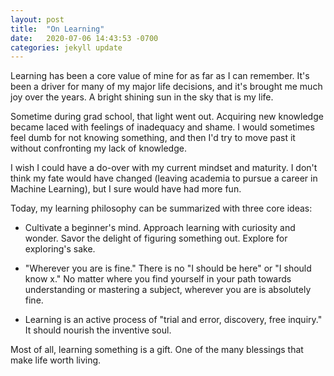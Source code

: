 ```yaml
---
layout: post
title:  "On Learning"
date:   2020-07-06 14:43:53 -0700
categories: jekyll update
---
```


Learning has been a core value of mine for as far as I can remember. It's been a driver for many of my major life decisions, and it's brought me much joy over the years. A bright shining sun in the sky that is my life. 

Sometime during grad school, that light went out. Acquiring new knowledge became laced with feelings of inadequacy and shame. I would sometimes feel dumb for not knowing something, and then I'd try to move past it without confronting my lack of knowledge. 

I wish I could have a do-over with my current mindset and maturity. I don't think my fate would have changed (leaving academia to pursue a career in Machine Learning), but I sure would have had more fun.  

Today, my learning philosophy can be summarized with three core ideas:

- Cultivate a beginner's mind. Approach learning with curiosity and wonder. Savor the delight of figuring something out. Explore for exploring's sake.

- "Wherever you are is fine." There is no "I should be here" or "I should know x." No matter where you find yourself in your path towards understanding or mastering a subject, wherever you are is absolutely fine. 

- Learning is an active process of "trial and error, discovery, free inquiry." It should nourish the inventive soul. 

Most of all, learning something is a gift. One of the many blessings that make life worth living. 